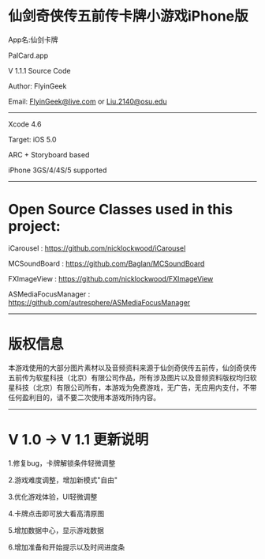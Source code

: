 仙剑奇侠传五前传卡牌小游戏iPhone版
================================

App名:仙剑卡牌

PalCard.app

V 1.1.1 Source Code

Author: FlyinGeek

Email: FlyinGeek@live.com or Liu.2140@osu.edu

--------------------------------

Xcode 4.6

Target: iOS 5.0

ARC + Storyboard based

iPhone 3GS/4/4S/5 supported

--------------------------------

Open Source Classes used in this project:
=========================================

iCarousel : https://github.com/nicklockwood/iCarousel

MCSoundBoard : https://github.com/Baglan/MCSoundBoard

FXImageView : https://github.com/nicklockwood/FXImageView

ASMediaFocusManager : https://github.com/autresphere/ASMediaFocusManager

--------------------------------

版权信息
======
本游戏使用的大部分图片素材以及音频资料来源于仙剑奇侠传五前传，仙剑奇侠传五前传为软星科技（北京）有限公司作品，所有涉及图片以及音频资料版权均归软星科技（北京）有限公司所有，本游戏为免费游戏，无广告，无应用内支付，不带任何盈利目的，请不要二次使用本游戏所持内容。

--------------------------------

V 1.0 -> V 1.1 更新说明
======================

1.修复bug，卡牌解锁条件轻微调整

2.游戏难度调整，增加新模式"自由"

3.优化游戏体验，UI轻微调整

4.卡牌点击即可放大看高清原图

5.增加数据中心，显示游戏数据

6.增加准备和开始提示以及时间进度条
